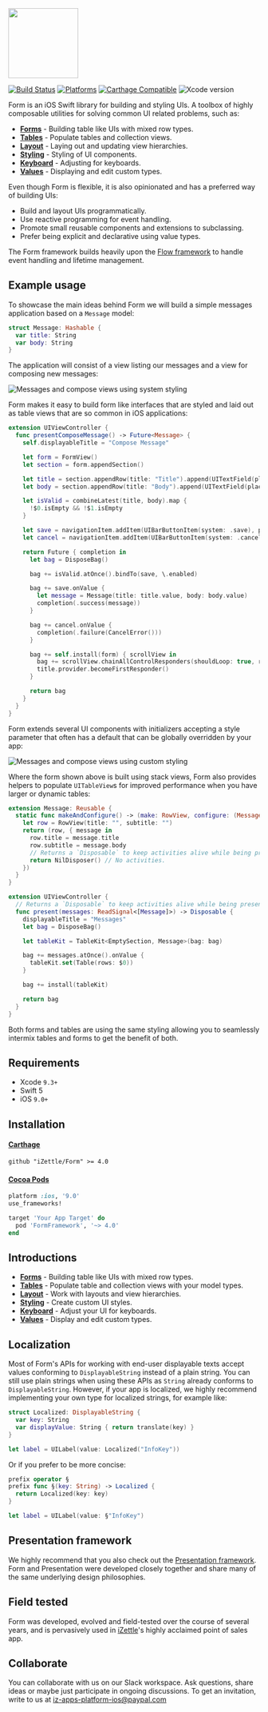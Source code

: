 <img src="https://github.com/iZettle/Form/blob/master/form-logo.png?raw=true" height="140px" />

[![Build Status](https://travis-ci.org/iZettle/Form.svg?branch=master)](https://travis-ci.org/iZettle/Form)
[![Platforms](https://img.shields.io/badge/platform-%20iOS-gray.svg)](https://img.shields.io/badge/platform-%20iOS-gray.svg)
[![Carthage Compatible](https://img.shields.io/badge/Carthage-compatible-4BC51D.svg?style=flat)](https://github.com/Carthage/Carthage)
![Xcode version](https://img.shields.io/badge/Xcode-13.2.0-green)

Form is an iOS Swift library for building and styling UIs. A toolbox of highly composable utilities for solving common UI related problems, such as:

- **[Forms](Documentation/Forms.md)** - Building table like UIs with mixed row types.
- **[Tables](Documentation/Tables.md)** - Populate tables and collection views.
- **[Layout](Documentation/Layout.md)** - Laying out and updating view hierarchies.
- **[Styling](Documentation/Styling.md)** - Styling of UI components.
- **[Keyboard](Documentation/Keyboard.md)** - Adjusting for keyboards.
- **[Values](Documentation/Values.md)** - Displaying and edit custom types.

Even though Form is flexible, it is also opinionated and has a preferred way of building UIs:

- Build and layout UIs programmatically.
- Use reactive programming for event handling.
- Promote small reusable components and extensions to subclassing.
- Prefer being explicit and declarative using value types.

The Form framework builds heavily upon the [Flow framework](https://github.com/iZettle/Flow) to handle event handling and lifetime management.

## Example usage

To showcase the main ideas behind Form we will build a simple messages application based on a `Message` model:

```swift
struct Message: Hashable {
  var title: String
  var body: String
}
```

The application will consist of a view listing our messages and a view for composing new messages:

![Messages and compose views using system styling](https://github.com/iZettle/Form/blob/master/Documentation/MessagesSystem.png?raw=true)

Form makes it easy to build form like interfaces that are styled and laid out as table views that are so common in iOS applications:

```swift
extension UIViewController {
  func presentComposeMessage() -> Future<Message> {
    self.displayableTitle = "Compose Message"

    let form = FormView()
    let section = form.appendSection()

    let title = section.appendRow(title: "Title").append(UITextField(placeholder: "title"))
    let body = section.appendRow(title: "Body").append(UITextField(placeholder: "body"))

    let isValid = combineLatest(title, body).map {
      !$0.isEmpty && !$1.isEmpty
    }

    let save = navigationItem.addItem(UIBarButtonItem(system: .save), position: .right)
    let cancel = navigationItem.addItem(UIBarButtonItem(system: .cancel), position: .left)

    return Future { completion in
      let bag = DisposeBag()

      bag += isValid.atOnce().bindTo(save, \.enabled)

      bag += save.onValue {
        let message = Message(title: title.value, body: body.value)
        completion(.success(message))
      }

      bag += cancel.onValue { 
        completion(.failure(CancelError()))
      }

      bag += self.install(form) { scrollView in
        bag += scrollView.chainAllControlResponders(shouldLoop: true, returnKey: .next)
        title.provider.becomeFirstResponder()
      }

      return bag
    }
  }
}
```

Form extends several UI components with initializers accepting a style parameter that often has a default that can be globally overridden by your app:

![Messages and compose views using custom styling](https://github.com/iZettle/Form/blob/master/Documentation/MessagesCustom.png?raw=true)

Where the form shown above is built using stack views, Form also provides helpers to populate `UITableView`s for improved performance when you have larger or dynamic tables:

```swift
extension Message: Reusable {
  static func makeAndConfigure() -> (make: RowView, configure: (Message) -> Disposable) {
    let row = RowView(title: "", subtitle: "")
    return (row, { message in
      row.title = message.title
      row.subtitle = message.body
      // Returns a `Disposable` to keep activities alive while being presented.
      return NilDisposer() // No activities.
    })
  }
}

extension UIViewController {
  // Returns a `Disposable` to keep activities alive while being presented.
  func present(messages: ReadSignal<[Message]>) -> Disposable {
    displayableTitle = "Messages"
    let bag = DisposeBag()

    let tableKit = TableKit<EmptySection, Message>(bag: bag)

    bag += messages.atOnce().onValue {
      tableKit.set(Table(rows: $0))
    }

    bag += install(tableKit)

    return bag
  }
}
```

Both forms and tables are using the same styling allowing you to seamlessly intermix tables and forms to get the benefit of both.

## Requirements

- Xcode `9.3+`
- Swift 5
- iOS `9.0+`

## Installation

#### [Carthage](https://github.com/Carthage/Carthage)

```shell
github "iZettle/Form" >= 4.0
```

#### [Cocoa Pods](https://github.com/CocoaPods/CocoaPods)

```ruby
platform :ios, '9.0'
use_frameworks!

target 'Your App Target' do
  pod 'FormFramework', '~> 4.0'
end
```

## Introductions 

- **[Forms](Documentation/Forms.md)** - Building table like UIs with mixed row types.
- **[Tables](Documentation/Tables.md)** - Populate table and collection views with your model types.
- **[Layout](Documentation/Layout.md)** - Work with layouts and view hierarchies.
- **[Styling](Documentation/Styling.md)** - Create custom UI styles.
- **[Keyboard](Documentation/Keyboard.md)** - Adjust your UI for keyboards.
- **[Values](Documentation/Values.md)** - Display and edit custom types.

## Localization

Most of Form's APIs for working with end-user displayable texts accept values conforming to `DisplayableString` instead of a plain string. You can still use plain strings when using these APIs as `String` already conforms to `DisplayableString`. However, if your app is localized, we highly recommend implementing your own type for localized strings, for example like:

```swift
struct Localized: DisplayableString {
  var key: String
  var displayValue: String { return translate(key) }
}

let label = UILabel(value: Localized("InfoKey"))
```

Or if you prefer to be more concise:

```swift
prefix operator §
prefix func §(key: String) -> Localized {
  return Localized(key: key)
}

let label = UILabel(value: §"InfoKey")
```

## Presentation framework

We highly recommend that you also check out the [Presentation framework](https://github.com/iZettle/Presentation). Form and Presentation were developed closely together and share many of the same underlying design philosophies.

## Field tested

Form was developed, evolved and field-tested over the course of several years, and is pervasively used in [iZettle](https://izettle.com)'s highly acclaimed point of sales app.

## Collaborate

You can collaborate with us on our Slack workspace. Ask questions, share ideas or maybe just participate in ongoing discussions. To get an invitation, write to us at [iz-apps-platform-ios@paypal.com](mailto:iz-apps-platform-ios@paypal.com)
